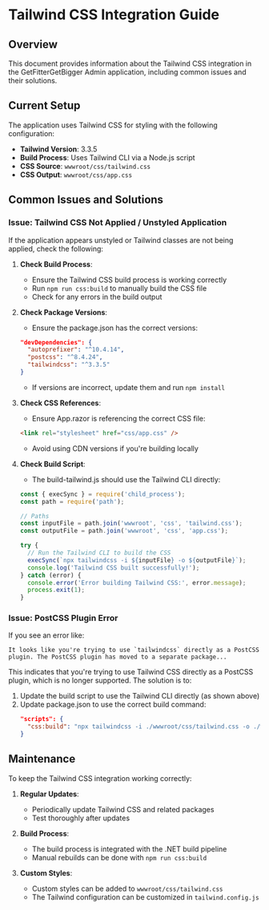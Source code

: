 # Tailwind CSS Integration Guide

## Overview

This document provides information about the Tailwind CSS integration in the GetFitterGetBigger Admin application, including common issues and their solutions.

## Current Setup

The application uses Tailwind CSS for styling with the following configuration:

- **Tailwind Version**: 3.3.5
- **Build Process**: Uses Tailwind CLI via a Node.js script
- **CSS Source**: `wwwroot/css/tailwind.css`
- **CSS Output**: `wwwroot/css/app.css`

## Common Issues and Solutions

### Issue: Tailwind CSS Not Applied / Unstyled Application

If the application appears unstyled or Tailwind classes are not being applied, check the following:

1. **Check Build Process**:
   - Ensure the Tailwind CSS build process is working correctly
   - Run `npm run css:build` to manually build the CSS file
   - Check for any errors in the build output

2. **Check Package Versions**:
   - Ensure the package.json has the correct versions:
   ```json
   "devDependencies": {
     "autoprefixer": "^10.4.14",
     "postcss": "^8.4.24",
     "tailwindcss": "^3.3.5"
   }
   ```
   - If versions are incorrect, update them and run `npm install`

3. **Check CSS References**:
   - Ensure App.razor is referencing the correct CSS file:
   ```html
   <link rel="stylesheet" href="css/app.css" />
   ```
   - Avoid using CDN versions if you're building locally

4. **Check Build Script**:
   - The build-tailwind.js should use the Tailwind CLI directly:
   ```javascript
   const { execSync } = require('child_process');
   const path = require('path');

   // Paths
   const inputFile = path.join('wwwroot', 'css', 'tailwind.css');
   const outputFile = path.join('wwwroot', 'css', 'app.css');

   try {
     // Run the Tailwind CLI to build the CSS
     execSync(`npx tailwindcss -i ${inputFile} -o ${outputFile}`);
     console.log('Tailwind CSS built successfully!');
   } catch (error) {
     console.error('Error building Tailwind CSS:', error.message);
     process.exit(1);
   }
   ```

### Issue: PostCSS Plugin Error

If you see an error like:
```
It looks like you're trying to use `tailwindcss` directly as a PostCSS plugin. The PostCSS plugin has moved to a separate package...
```

This indicates that you're trying to use Tailwind CSS directly as a PostCSS plugin, which is no longer supported. The solution is to:

1. Update the build script to use the Tailwind CLI directly (as shown above)
2. Update package.json to use the correct build command:
   ```json
   "scripts": {
     "css:build": "npx tailwindcss -i ./wwwroot/css/tailwind.css -o ./wwwroot/css/app.css"
   }
   ```

## Maintenance

To keep the Tailwind CSS integration working correctly:

1. **Regular Updates**:
   - Periodically update Tailwind CSS and related packages
   - Test thoroughly after updates

2. **Build Process**:
   - The build process is integrated with the .NET build pipeline
   - Manual rebuilds can be done with `npm run css:build`

3. **Custom Styles**:
   - Custom styles can be added to `wwwroot/css/tailwind.css`
   - The Tailwind configuration can be customized in `tailwind.config.js`
